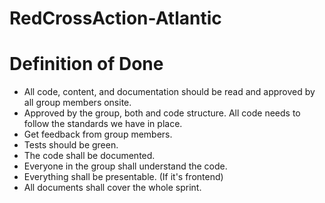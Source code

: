 # RedCrossAction-Atlantic

# Definition of Done
+ All code, content, and documentation should be read and approved by all group members onsite.
+ Approved by the group, both and code structure. All code needs to follow the standards we have in place.
+ Get feedback from group members.
+ Tests should be green.
+ The code shall be documented.
+ Everyone in the group shall understand the code.
+ Everything shall be presentable. (If it's frontend)
+ All documents shall cover the whole sprint.
